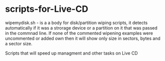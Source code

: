 scripts-for-Live-CD
===================

wipemydisk.sh - is a a body for disk/partition wiping scripts, it detects automatically if it was a strorage device or a partition on it that was passed in the commnad line. If none of the commented wipening examples were uncommented or added own then it will show only size in sectors, bytes and a sector size.

Scripts that will speed up managment and other tasks on Live CD
